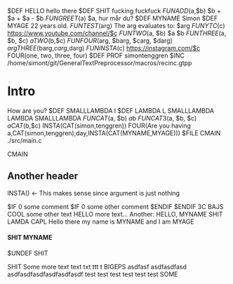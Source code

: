 $DEF HELLO                               hello there
$DEF SHIT                                fucking fuckfuck
$FUN ADD($a,$b)                          $b + $a + $a - $b
$FUN GREET($a)                           $a, hur mår du?
$DEF MYNAME                              Simon
$DEF MYAGE                               22 years old.
$FUN TEST($arg)                          The arg evaluates to: $arg
$FUN YTC($c)                             https://www.youtube.com/channel/$c
$FUN TWO($a, $b)                         $a $b
$FUN THREE($a, $b, $c)                   $a TWO($b,$c)
$FUN FOUR($arg, $barg, $carg, $darg)     $arg THREE($barg,$carg,$darg)
$FUN INSTA($c)                           https://instagram.com/$c FOUR(one, two, three, four)
$DEF PROF                                simontenggren
$INC                                     /home/simont/git/GeneralTextPreprocessor/macros/recinc.gtpp

# Intro
How are you?
$DEF SMALLLAMBDA                         l
$DEF LAMBDA                              L
SMALLLAMBDA LAMBDA SMALLLAMBDA
$FUN CAT($a, $b)                        $a$b
$FUN CAT3($a, $b, $c)                   $aCAT($b,$c)
INSTA(CAT(simon,tenggren))
FOUR(Are you having a,CAT(simon,tenggren),day,INSTA(CAT(MYNAME,MYAGE)))
$FILE CMAIN                            ./src/main.c

CMAIN

## Another header
INSTA() <- This makes sense since argument is just nothing

$IF 0
some comment
$IF 0
some other comment
$ENDIF
$ENDIF
3C
BAJS
COOL
some other text
HELLO
more text...
Another: HELLO, MYNAME
SHIT
LAMDA
CAPL
Hello there my name is MYNAME and I am MYAGE

#### SHIT MYNAME
$UNDEF SHIT

SHIT
Some more text
text
txt
ttt
t BIGEPS
asdfasf asdfasdfasd
asdfasdfasdfasdfasdfasdf
test
test
test
test
test
test
SOME
